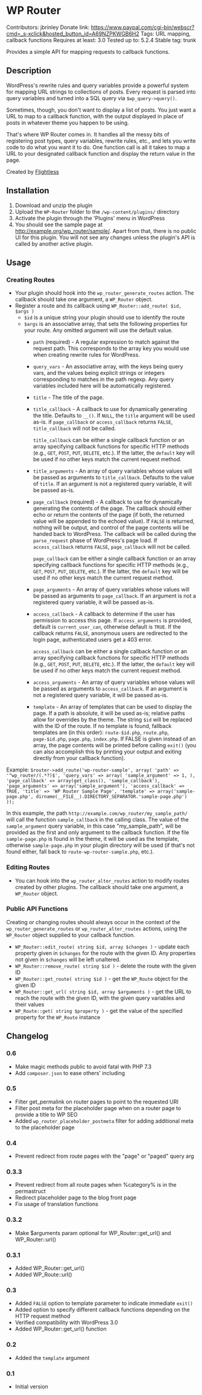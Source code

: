 # WP Router

Contributors: jbrinley
Donate link: https://www.paypal.com/cgi-bin/webscr?cmd=_s-xclick&hosted_button_id=A69NZPKWGB6H2
Tags: URL mapping, callback functions
Requires at least: 3.0
Tested up to: 5.2.4
Stable tag: trunk

Provides a simple API for mapping requests to callback functions.

## Description

WordPress's rewrite rules and query variables provide a powerful system
for mapping URL strings to collections of posts. Every request is parsed
into query variables and turned into a SQL query via `$wp_query->query()`.

Sometimes, though, you don't want to display a list of posts. You just want
a URL to map to a callback function, with the output displayed in place of
posts in whatever theme you happen to be using.

That's where WP Router comes in. It handles all the messy bits of registering
post types, query variables, rewrite rules, etc., and lets you write code to
do what you want it to do. One function call is all it takes to map a
URL to your designated callback function and display the return value in the page.

Created by [Flightless](http://flightless.us)

## Installation

1. Download and unzip the plugin
1. Upload the `WP-Router` folder to the `/wp-content/plugins/` directory
1. Activate the plugin through the 'Plugins' menu in WordPress
1. You should see the sample page at http://example.org/wp_router/sample/. Apart from that, there is no public UI for this plugin. You will not see any changes unless the plugin's API is called by another active plugin.

## Usage

### Creating Routes

* Your plugin should hook into the `wp_router_generate_routes` action.
	The callback should take one argument, a `WP_Router` object.
* Register a route and its callback using `WP_Router::add_route( $id, $args )`
	* `$id` is a unique string your plugin should use to identify the route
	* `$args` is an associative array, that sets the following properties for your route.
		Any omitted argument will use the default value.
		* `path` (required) - A regular expression to match against the request path.
			This corresponds to the array key you would use when creating rewrite rules for WordPress.

		* `query_vars` - An associative array, with the keys being query vars, and the
			values being explicit strings or integers corresponding to matches in the path regexp.
			 Any query variables included here will be automatically registered.

		* `title` - The title of the page.

		* `title_callback` - A callback to use for dynamically generating the title.
			Defaults to `__()`. If `NULL`, the `title` argument will be used as-is. if
			`page_callback` or `access_callback` returns `FALSE`, `title_callback` will not be called.

			`title_callback` can be either a single callback function or an array specifying
			callback functions for specific HTTP methods (e.g., `GET`, `POST`, `PUT`, `DELETE`, etc.).
			If the latter, the `default` key will be used if no other keys match the current
			request method.

		* `title_arguments` - An array of query variables whose values will be passed
			as arguments to `title_callback`. Defaults to the value of `title`. If an argument
			is not a registered query variable, it will be passed as-is.

		* `page_callback` (required) - A callback to use for dynamically generating the
			contents of the page. The callback should either echo or return the contents of
			the page (if both, the returned value will be appended to the echoed value). If
			`FALSE` is returned, nothing will be output, and control of the page contents will
			be handed back to WordPress. The callback will be called during the `parse_request`
			phase of WordPress's page load. If `access_callback` returns `FALSE`, `page_callback`
			will not be called.

			`page_callback` can be either a single callback function or an array specifying
			callback functions for specific HTTP methods (e.g., `GET`, `POST`, `PUT`, `DELETE`, etc.).
			If the latter, the `default` key will be used if no other keys match the current
			request method.

		* `page_arguments` - An array of query variables whose values will be passed as
			arguments to `page_callback`. If an argument is not a registered query variable,
			it will be passed as-is.

		* `access_callback` - A callback to determine if the user has permission to access
			this page. If `access_arguments` is provided, default is `current_user_can`, otherwise
			default is `TRUE`. If the callback returns `FALSE`, anonymous users are redirected to
			the login page, authenticated users get a 403 error.

			`access_callback` can be either a single callback function or an array specifying
			callback functions for specific HTTP methods (e.g., `GET`, `POST`, `PUT`, `DELETE`, etc.).
			If the latter, the `default` key will be used if no other keys match the current
			request method.

		* `access_arguments` - An array of query variables whose values will be passed
			as arguments to `access_callback`. If an argument is not a registered query variable,
			it will be passed as-is.

		* `template` - An array of templates that can be used to display the page. If a path
			is absolute, it will be used as-is; relative paths allow for overrides by the theme.
			The string `$id` will be replaced with the ID of the route. If no template is found,
			fallback templates are (in this order): `route-$id.php`, `route.php`, `page-$id.php`,
			`page.php`, `index.php`. If FALSE is given instead of an array, the page contents will
			be printed before calling `exit()` (you can also accomplish this by printing your output
			and exiting directly from your callback function).

Example:
`$router->add_route('wp-router-sample', array(
	'path' => '^wp_router/(.*?)$',
	'query_vars' => array(
		'sample_argument' => 1,
	),
	'page_callback' => array(get_class(), 'sample_callback'),
	'page_arguments' => array('sample_argument'),
	'access_callback' => TRUE,
	'title' => 'WP Router Sample Page',
	'template' => array('sample-page.php', dirname(__FILE__).DIRECTORY_SEPARATOR.'sample-page.php')
));`

In this example, the path `http://example.com/wp_router/my_sample_path/` will call
the function `sample_callback` in the calling class. The value of the `sample_argument`
query variable, in this case "my_sample_path", will be provided as the first and only
argument to the callback function. If the file `sample-page.php` is found in the theme,
it will be used as the template, otherwise `sample-page.php` in your plugin directory will
be used (if that's not found either, fall back to `route-wp-router-sample.php`, etc.).

### Editing Routes

* You can hook into the `wp_router_alter_routes` action to modify routes created by other plugins. The callback should take one argument, a `WP_Router` object.

### Public API Functions

Creating or changing routes should always occur in the context of the `wp_router_generate_routes` or `wp_router_alter_routes` actions, using the `WP_Router` object supplied to your callback function.

* `WP_Router::edit_route( string $id, array $changes )` - update each
	property given in `$changes` for the route with the given ID. Any properties
	not given in `$changes` will be left unaltered.
* `WP_Router::remove_route( string $id )` - delete the route with the given ID
* `WP_Router::get_route( string $id )` - get the `WP_Route` object for the given ID
* `WP_Router::get_url( string $id, array $arguments )` - get the URL to reach the route with the given ID, with the given query variables and their values
* `WP_Route::get( string $property )` - get the value of the specified property for
	the `WP_Route` instance

## Changelog

### 0.6

* Make magic methods public to avoid fatal with PHP 7.3
* Add `composer.json` to ease others' including

### 0.5

* Filter get_permalink on router pages to point to the requested URI
* Filter post meta for the placeholder page when on a router page to provide a title to WP SEO
* Added `wp_router_placeholder_postmeta` filter for adding additional meta to the placeholder page

### 0.4

* Prevent redirect from route pages with the "page" or "paged" query arg

### 0.3.3

* Prevent redirect from all route pages when %category% is in the permastruct
* Redirect placeholder page to the blog front page
* Fix usage of translation functions

### 0.3.2

* Make $arguments param optional for WP_Router::get_url() and WP_Router::url()

### 0.3.1

* Added WP_Router::get_url()
* Added WP_Route::url()

### 0.3

* Added `FALSE` option to template parameter to indicate immediate `exit()`
* Added option to specify different callback functions depending on the HTTP request method
* Verified compatibility with WordPress 3.0
* Added WP_Router::get_url() function

### 0.2

* Added the `template` argument

### 0.1

* Initial version
